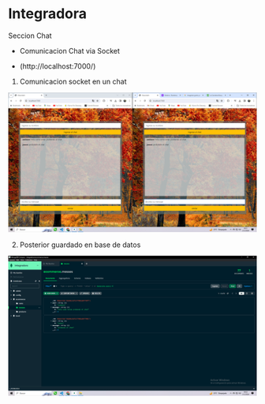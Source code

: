 # Integradora 

Seccion Chat
* Comunicacion Chat via Socket

* (http://localhost:7000/)

1. Comunicacion socket en un chat

![alt text](image.png)

2. Posterior guardado en base de datos

![alt text](image-1.png)